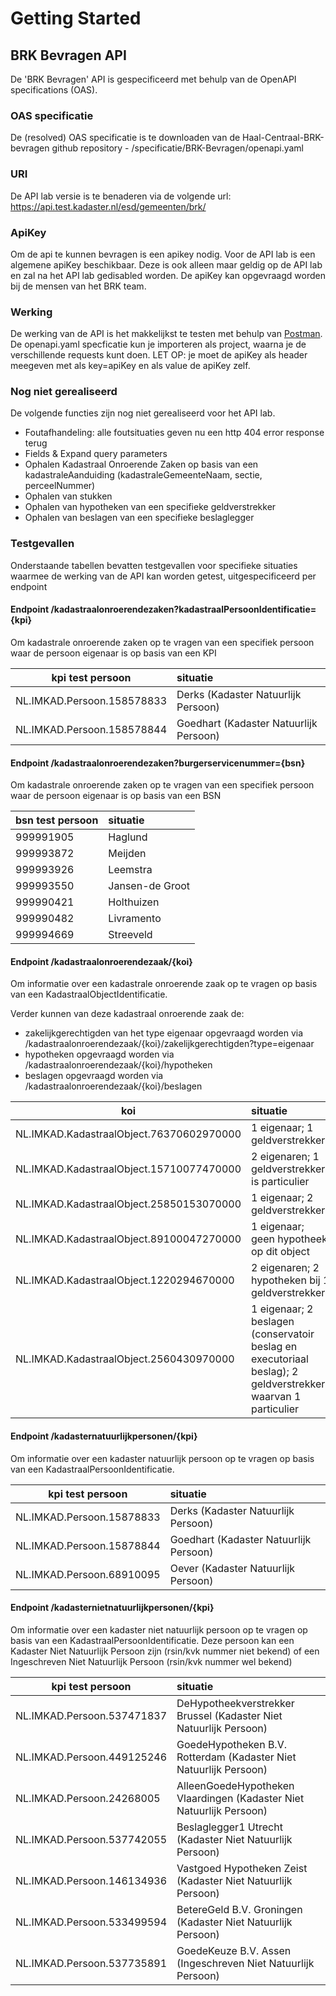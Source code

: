 # Getting Started

## BRK Bevragen API
De 'BRK Bevragen' API is gespecificeerd met behulp van de OpenAPI specifications (OAS).

### OAS specificatie
De (resolved) OAS specificatie is te downloaden van de Haal-Centraal-BRK-bevragen github repository - /specificatie/BRK-Bevragen/openapi.yaml

### URI
De API lab versie is te benaderen via de volgende url: https://api.test.kadaster.nl/esd/gemeenten/brk/

### ApiKey
Om de api te kunnen bevragen is een apikey nodig. Voor de API lab is een algemene apiKey beschikbaar. 
Deze is ook alleen maar geldig op de API lab en zal na het API lab gedisabled worden.
De apiKey kan opgevraagd worden bij de mensen van het BRK team.

### Werking
De werking van de API is het makkelijkst te testen met behulp van [Postman](https://www.getpostman.com/).
De openapi.yaml specficatie kun je importeren als project, waarna je de verschillende requests kunt doen.
LET OP: je moet de apiKey als header meegeven met als key=apiKey en als value de apiKey zelf.

### Nog niet gerealiseerd
De volgende functies zijn nog niet gerealiseerd voor het API lab.
- Foutafhandeling: alle foutsituaties geven nu een http 404 error response terug
- Fields & Expand query parameters
- Ophalen Kadastraal Onroerende Zaken op basis van een kadastraleAanduiding (kadastraleGemeenteNaam, sectie, perceelNummer)
- Ophalen van stukken
- Ophalen van hypotheken van een specifieke geldverstrekker
- Ophalen van beslagen van een specifieke beslaglegger 

### Testgevallen
Onderstaande tabellen bevatten testgevallen voor specifieke situaties waarmee de werking van de API kan worden getest, uitgespecificeerd per endpoint

#### Endpoint /kadastraalonroerendezaken?kadastraalPersoonIdentificatie={kpi}
Om kadastrale onroerende zaken op te vragen van een specifiek persoon waar de persoon eigenaar is op basis van een KPI

kpi test persoon | situatie
---------------- | :-------  
NL.IMKAD.Persoon.158578833 | Derks (Kadaster Natuurlijk Persoon)
NL.IMKAD.Persoon.158578844  | Goedhart (Kadaster Natuurlijk Persoon)

#### Endpoint /kadastraalonroerendezaken?burgerservicenummer={bsn}
Om kadastrale onroerende zaken op te vragen van een specifiek persoon waar de persoon eigenaar is op basis van een BSN

bsn test persoon | situatie
---------------- | :-------  
999991905 | Haglund
999993872 | Meijden
999993926 | Leemstra
999993550 | Jansen-de Groot
999990421 | Holthuizen
999990482 | Livramento
999994669 | Streeveld

#### Endpoint /kadastraalonroerendezaak/{koi}
Om informatie over een kadastrale onroerende zaak op te vragen op basis van een KadastraalObjectIdentificatie. 

Verder kunnen van deze kadastraal onroerende zaak de:
- zakelijkgerechtigden van het type eigenaar opgevraagd worden via /kadastraalonroerendezaak/{koi}/zakelijkgerechtigden?type=eigenaar
- hypotheken opgevraagd worden via /kadastraalonroerendezaak/{koi}/hypotheken
- beslagen opgevraagd worden via /kadastraalonroerendezaak/{koi}/beslagen

koi         |   situatie
---------------- | :------- 
NL.IMKAD.KadastraalObject.76370602970000    |	1 eigenaar; 1 geldverstrekker
NL.IMKAD.KadastraalObject.15710077470000    |	2 eigenaren; 1 geldverstrekker is particulier
NL.IMKAD.KadastraalObject.25850153070000	|   1 eigenaar; 2 geldverstrekkers
NL.IMKAD.KadastraalObject.89100047270000	|   1 eigenaar; geen hypotheek op dit object
NL.IMKAD.KadastraalObject.1220294670000	    |   2 eigenaren; 2 hypotheken bij 1 geldverstrekker
NL.IMKAD.KadastraalObject.2560430970000	    |   1 eigenaar; 2 beslagen (conservatoir beslag en  executoriaal beslag); 2 geldverstrekkers waarvan 1 particulier

#### Endpoint /kadasternatuurlijkpersonen/{kpi}
Om informatie over een kadaster natuurlijk persoon op te vragen op basis van een KadastraalPersoonIdentificatie.

kpi test persoon | situatie
---------------- | :-------  
NL.IMKAD.Persoon.15878833 | Derks (Kadaster Natuurlijk Persoon)
NL.IMKAD.Persoon.15878844 | Goedhart (Kadaster Natuurlijk Persoon) 
NL.IMKAD.Persoon.68910095 | Oever (Kadaster Natuurlijk Persoon)

#### Endpoint /kadasternietnatuurlijkpersonen/{kpi}
Om informatie over een kadaster niet natuurlijk persoon op te vragen op basis van een KadastraalPersoonIdentificatie. 
Deze persoon kan een Kadaster Niet Natuurlijk Persoon zijn (rsin/kvk nummer niet bekend) of een Ingeschreven Niet Natuurlijk Persoon (rsin/kvk nummer wel bekend)

kpi test persoon | situatie
---------------- | :-------  
NL.IMKAD.Persoon.537471837  | DeHypotheekverstrekker Brussel (Kadaster Niet Natuurlijk Persoon)
NL.IMKAD.Persoon.449125246  | GoedeHypotheken B.V. Rotterdam (Kadaster Niet Natuurlijk Persoon)
NL.IMKAD.Persoon.24268005   | AlleenGoedeHypotheken Vlaardingen (Kadaster Niet Natuurlijk Persoon)
NL.IMKAD.Persoon.537742055  | Beslaglegger1 Utrecht (Kadaster Niet Natuurlijk Persoon)
NL.IMKAD.Persoon.146134936  | Vastgoed Hypotheken Zeist (Kadaster Niet Natuurlijk Persoon)
NL.IMKAD.Persoon.533499594  | BetereGeld B.V. Groningen (Kadaster Niet Natuurlijk Persoon)
NL.IMKAD.Persoon.537735891  | GoedeKeuze B.V. Assen (Ingeschreven Niet Natuurlijk Persoon) 